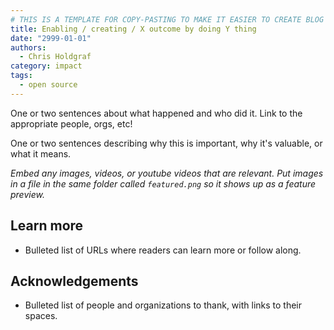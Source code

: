```yaml
---
# THIS IS A TEMPLATE FOR COPY-PASTING TO MAKE IT EASIER TO CREATE BLOG POSTS
title: Enabling / creating / X outcome by doing Y thing
date: "2999-01-01"
authors:
  - Chris Holdgraf
category: impact
tags:
  - open source
---
```


One or two sentences about what happened and who did it. Link to the appropriate people, orgs, etc!

One or two sentences describing why this is important, why it's valuable, or what it means.

_Embed any images, videos, or youtube videos that are relevant. Put images in a file in the same folder called `featured.png` so it shows up as a feature preview._

## Learn more

- Bulleted list of URLs where readers can learn more or follow along.

## Acknowledgements

- Bulleted list of people and organizations to thank, with links to their spaces.
